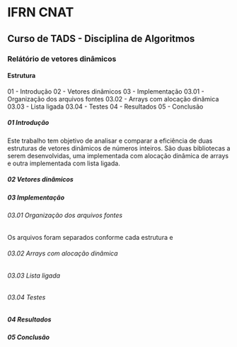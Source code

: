 # IFRN CNAT 
## Curso de TADS - Disciplina de Algoritmos 
### Relátório de vetores dinâmicos 

#### Estrutura 

01 - Introdução
02 - Vetores dinâmicos
03 - Implementação
03.01 - Organização dos arquivos fontes
03.02 - Arrays com alocação dinâmica
03.03 - Lista ligada
03.04 - Testes
04 - Resultados
05 - Conclusão

##### 01 Introdução 
Este trabalho tem objetivo de analisar e comparar a eficiência de duas estruturas de vetores dinâmicos de números inteiros. São duas bibliotecas a serem desenvolvidas, uma implementada com alocação dinâmica de arrays e outra implementada com lista ligada.

##### 02 Vetores dinâmicos 

##### 03 Implementação 

###### 03.01 Organização dos arquivos fontes 
Os arquivos foram separados conforme cada estrutura e  

###### 03.02 Arrays com alocação dinâmica

###### 03.03 Lista ligada

###### 03.04 Testes

##### 04 Resultados

##### 05 Conclusão
